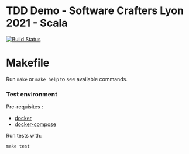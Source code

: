 # TDD Demo - Software Crafters Lyon 2021 - Scala

[![Build Status](https://travis-ci.com/JMLamodiere/tdd-demo-swcraftlyon-scala.svg?branch=main)](https://travis-ci.com/JMLamodiere/tdd-demo-swcraftlyon-scala)

# Makefile

Run `make` or `make help` to see available commands.

### Test environment

Pre-requisites :

- [docker](https://www.docker.com/)
- [docker-compose](https://docs.docker.com/compose/)

Run tests with:

    make test
